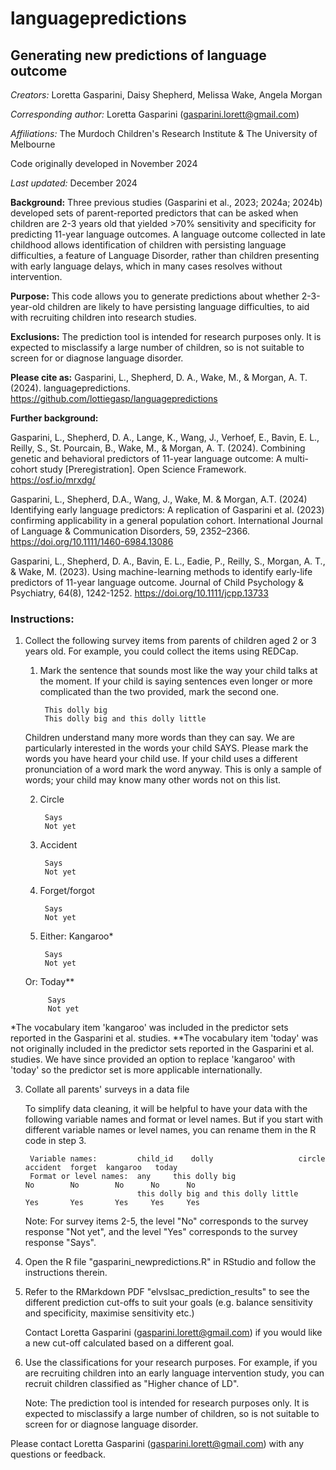 # languagepredictions
## Generating new predictions of language outcome

*Creators:* Loretta Gasparini, Daisy Shepherd, Melissa Wake, Angela Morgan

*Corresponding author:* Loretta Gasparini (gasparini.lorett@gmail.com)

*Affiliations:* The Murdoch Children's Research Institute & The University of Melbourne

Code originally developed in November 2024

*Last updated:* December 2024

**Background:** Three previous studies (Gasparini et al., 2023; 2024a; 2024b) developed sets of parent-reported predictors that can be asked when children are 2-3 years old that yielded >70% sensitivity and specificity for predicting 11-year language outcomes. A language outcome collected in late childhood allows identification of children with persisting language difficulties, a feature of Language Disorder, rather than children presenting with early language delays, which in many cases resolves without intervention.

**Purpose:** This code allows you to generate predictions about whether 2-3-year-old children are likely to have persisting language difficulties, to aid with recruiting children into research studies.

**Exclusions:** The prediction tool is intended for research purposes only. It is expected to misclassify a large number of children, so is not suitable to screen for or diagnose language disorder.

**Please cite as:**      Gasparini, L., Shepherd, D. A., Wake, M., & Morgan, A. T. (2024). languagepredictions. https://github.com/lottiegasp/languagepredictions

**Further background:**

Gasparini, L., Shepherd, D. A., Lange, K., Wang, J., Verhoef, E., Bavin, E. L., Reilly, S., St. Pourcain, B., Wake, M., & Morgan, A. T. (2024). Combining genetic and behavioral predictors of 11-year language outcome: A multi-cohort study [Preregistration]. Open Science Framework. https://osf.io/mrxdg/ 
		     
Gasparini, L., Shepherd, D.A., Wang, J., Wake, M. & Morgan, A.T. (2024) Identifying early language predictors: A replication of Gasparini et al. (2023) confirming applicability in a general population cohort. International Journal of Language & Communication Disorders, 59, 2352–2366. https://doi.org/10.1111/1460-6984.13086
                     
Gasparini, L., Shepherd, D. A., Bavin, E. L., Eadie, P., Reilly, S., Morgan, A. T., & Wake, M. (2023). Using machine-learning methods to identify early-life predictors of 11-year language outcome. Journal of Child Psychology & Psychiatry, 64(8), 1242-1252. https://doi.org/10.1111/jcpp.13733 

### Instructions:

1. Collect the following survey items from parents of children aged 2 or 3 years old. For example, you could collect the items using REDCap.

	1. Mark the sentence that sounds most like the way your child talks at the moment. If your child is saying sentences even longer or more complicated than the two provided, mark the second one.

			This dolly big
			This dolly big and this dolly little

	Children understand many more words than they can say. We are particularly interested in the words your child SAYS. Please mark the words you have heard your child use. If your child uses a different pronunciation of a word mark the word anyway. This is only a sample of words; your child may know many other words not on this list.

	2. Circle

			Says
			Not yet

	3. Accident

			Says
			Not yet

	4. Forget/forgot

			Says
			Not yet

	5. Either:
		Kangaroo*

			Says
			Not yet

	Or:
		Today**

			Says
			Not yet

*The vocabulary item 'kangaroo' was included in the predictor sets reported in the Gasparini et al. studies.
**The vocabulary item 'today' was not originally included in the predictor sets reported in the Gasparini et al. studies. We have since provided an option to replace 'kangaroo' with 'today' so the predictor set is more applicable internationally.

3. Collate all parents' surveys in a data file

	To simplify data cleaning, it will be helpful to have your data with the following variable names and format or level names. But if you start with different variable names or level names, you can rename them in the R code in step 3.

		Variable names: 		child_id   	dolly     				circle    accident  forget  kangaroo   today   
		Format or level names: 	any	   	this dolly big                        	No   	  No        No      No  	No
 								this dolly big and this dolly little  	Yes       Yes       Yes     Yes		Yes

	Note: For survey items 2-5, the level "No" corresponds to the survey response "Not yet", and the level "Yes" corresponds to the survey response "Says".
		
4. Open the R file "gasparini_newpredictions.R" in RStudio and follow the instructions therein.

5. Refer to the RMarkdown PDF "elvslsac_prediction_results" to see the different prediction cut-offs to suit your goals (e.g. balance sensitivity and specificity, maximise sensitivity etc.)
	
	Contact Loretta Gasparini (gasparini.lorett@gmail.com) if you would like a new cut-off calculated based on a different goal.

6. Use the classifications for your research purposes. For example, if you are recruiting children into an early language intervention study, you can recruit children classified as "Higher chance of LD".
   
	Note: The prediction tool is intended for research purposes only. It is expected to misclassify a large number of children, so is not suitable to screen for or diagnose language disorder.

Please contact Loretta Gasparini (gasparini.lorett@gmail.com) with any questions or feedback.
